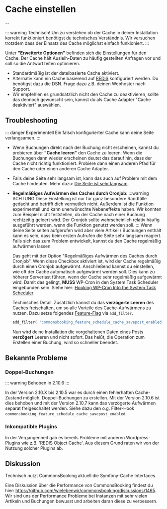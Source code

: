 # Cache einstellen

--

::: warning Technisch!
Um zu verstehen ob der Cache in deiner Installation korrekt funktioniert benötigst du technisches Verständnis.
Wir versuchen trotzdem dass der Einsatz des Cache möglichst einfach funkioniert.
:::


Unter **"Erweiterte Optionen"** befinden sich die Einstellungen für den Cache.
Der Cache hält Ausleih-Daten zu häufig gestellten Anfragen vor und soll so die Antwortzeiten optimieren.

* Standardmäßig ist der dateibasierte Cache aktiviert.
* Alternativ kann ein Cache basierend auf [REDIS](http://redis.io) konfiguriert werden. Du benötigst dazu die DSN. Frage dazu z.B. deinen Webhoster nach Support.
* Wir empfehlen es grundsätzlich nicht den Cache zu deaktivieren, sollte das dennoch gewünscht sein, kannst du als Cache Adapter "Cache deaktiviert" auswählen.

## Troubleshooting

::: danger Experimentell
Ein falsch konfigurierter Cache kann deine Seite verlangsamen.
:::

* Wenn Buchungen direkt nach der Buchung nicht erscheinen, kannst du probieren über **"Cache leeren"** den Cache zu leeren.
  Wenn die Buchungen dann wieder erscheinen deutet das darauf hin, dass der Cache nicht richtig funktioniert.
  Probiere dann einen anderen Pfad für den Cache oder einen anderen Cache Adapter.

* Falls deine Seite sehr langsam ist, kann das auch auf Problem mit dem Cache hindeuten.
  Mehr dazu: [Die Seite ist sehr langsam](/dokumentation/haeufige-fragen-faq/die-seite-ist-sehr-langsam).

* **Regelmäßiges Aufwärmen des Caches durch Cronjob**:
  :::warning ACHTUNG
  Diese Einstellung ist nur für ganz besondere Randfälle gedacht und betrifft dich vermutlich nicht.
  Außerdem ist die Funktion experimentell und kann unerwünschte Nebeneffekte haben.
  Wir konnten zum Beispiel nicht feststellen, ob der Cache nach einer Buchung rechtzeitig geleert wird.
  Der Cronjob sollte wahrscheinlich relativ häufig ausgeführt werden, wenn die Funktion genutzt werden soll.
  :::
  Wenn deine Seite selten aufgerufen wird aber viele Artikel / Buchungen enthält kann es sein, dass beim ersten Aufrufen
  die Seite sehr langsam reagiert. Falls sich das zum Problem entwickelt, kannst du den Cache regelmäßig aufwärmen lassen.

  Das geht mit der Option "Regelmäßiges Aufwärmen des Caches durch Cronjob". Wenn diese Checkbox aktiviert ist, wird der Cache regelmäßig
  durch einen Cronjob aufgewärmt. Anschließend kannst du einstellen, wie oft der Cache automatisch aufgewärmt werden soll. Dies kann zu höherer Serverlast führen, wenn der Cache sehr regelmäßig aufgewärmt wird.
  Damit das gelingt, **MUSS** WP-Cron in den System Task Scheduler eingebunden sein. Siehe hier: [Hooking WP-Cron Into the System Task Scheduler](https://developer.wordpress.org/plugins/cron/hooking-wp-cron-into-the-system-task-scheduler/)

  Technisches Detail: Zusätzlich kannst du das **verzögerte Leeren** des Caches freischalten, um so alle Vorteile des
  Cache-Aufwärmens zu nutzen. Dazu setze folgendes [Feature-Flag](https://de.wikipedia.org/wiki/Feature_Toggle)
  via `add_filter`.
  ```php
  add_filter( 'commonsbooking_feature_schedule_cache_savepost_enabled', '__return_true' )
  ```
  Nun wird deine Installation die vorgehaltenen Daten eines Posts **verzögert** Leeren und nicht sofort.
  Das heißt, die Operation zum Erstellen einer Buchung, wird so schneller beendet.

## Bekannte Probleme

### Doppel-Buchungen

::: warning Behoben in 2.10.6
:::

In der Version 2.10.X bis 2.10.5 war es durch einen fehlerhaften Cache-Zustand möglich, Doppel-Buchungen zu erstellen.
Mit der Version 2.10.6 ist dies behoben und mit der Version 2.10.7 kann das verzögerte Aufwärmen separat freigeschaltet werden.
Siehe dazu den o.g. Filter-Hook `commonsbooking_feature_schedule_cache_savepost_enabled`.


### Inkompatible Plugins

In der Vergangenheit gab es bereits Probleme mit anderen Wordpress-Plugins wie z.B. 'REDIS Object Cache'.
Aus diesem Grund raten wir von der Nutzung solcher Plugins ab.

## Diskussion

Technisch nutzt CommonsBooking aktuell die Symfony-Cache Interfaces.

Eine Diskussion über die Performance von CommonsBooking findest du hier: https://github.com/wielebenwir/commonsbooking/discussions/1465.
Wir sind uns der Performance Probleme bei Instanzen mit sehr vielen Artikeln und Buchungen bewusst und arbeiten daran diese zu verbessern.

